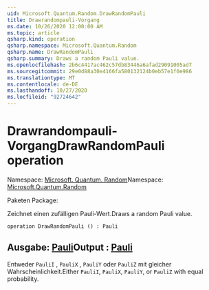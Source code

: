 ```yaml
---
uid: Microsoft.Quantum.Random.DrawRandomPauli
title: Drawrandompauli-Vorgang
ms.date: 10/26/2020 12:00:00 AM
ms.topic: article
qsharp.kind: operation
qsharp.namespace: Microsoft.Quantum.Random
qsharp.name: DrawRandomPauli
qsharp.summary: Draws a random Pauli value.
ms.openlocfilehash: 2b6c4417ac462c57db83446a6afad29091005ad7
ms.sourcegitcommit: 29e0d88a30e4166fa580132124b0eb57e1f0e986
ms.translationtype: MT
ms.contentlocale: de-DE
ms.lasthandoff: 10/27/2020
ms.locfileid: "92724642"
---
```

# <a name="drawrandompauli-operation"></a><span data-ttu-id="ed23d-102">Drawrandompauli-Vorgang</span><span class="sxs-lookup"><span data-stu-id="ed23d-102">DrawRandomPauli operation</span></span>

<span data-ttu-id="ed23d-103">Namespace: [Microsoft. Quantum. Random](xref:Microsoft.Quantum.Random)</span><span class="sxs-lookup"><span data-stu-id="ed23d-103">Namespace: [Microsoft.Quantum.Random](xref:Microsoft.Quantum.Random)</span></span>

<span data-ttu-id="ed23d-104">Paketen [](https://nuget.org/packages/)</span><span class="sxs-lookup"><span data-stu-id="ed23d-104">Package: [](https://nuget.org/packages/)</span></span>


<span data-ttu-id="ed23d-105">Zeichnet einen zufälligen Pauli-Wert.</span><span class="sxs-lookup"><span data-stu-id="ed23d-105">Draws a random Pauli value.</span></span>

```qsharp
operation DrawRandomPauli () : Pauli
```


## <a name="output--pauli"></a><span data-ttu-id="ed23d-106">Ausgabe: [Pauli](xref:microsoft.quantum.lang-ref.pauli)</span><span class="sxs-lookup"><span data-stu-id="ed23d-106">Output : [Pauli](xref:microsoft.quantum.lang-ref.pauli)</span></span>

<span data-ttu-id="ed23d-107">Entweder `PauliI` , `PauliX` , `PauliY` oder `PauliZ` mit gleicher Wahrscheinlichkeit.</span><span class="sxs-lookup"><span data-stu-id="ed23d-107">Either `PauliI`, `PauliX`, `PauliY`, or `PauliZ` with equal probability.</span></span>